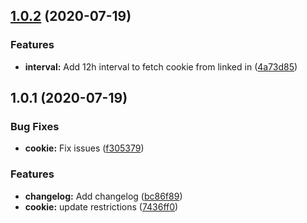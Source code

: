 ## [1.0.2](https://github.com/dmitry-tuzenkov/norns-ai-chrome-extension/compare/v1.0.1...v1.0.2) (2020-07-19)


### Features

* **interval:** Add 12h interval to fetch cookie from linked in ([4a73d85](https://github.com/dmitry-tuzenkov/norns-ai-chrome-extension/commit/4a73d8566c7ec7a3352e7013677cee47c1b24976))



## 1.0.1 (2020-07-19)


### Bug Fixes

* **cookie:** Fix issues ([f305379](https://github.com/dmitry-tuzenkov/norns-ai-chrome-extension/commit/f3053797eddfd2a35849dd457cb5abbbe5013103))


### Features

* **changelog:** Add changelog ([bc86f89](https://github.com/dmitry-tuzenkov/norns-ai-chrome-extension/commit/bc86f89e717f828bb4c98ff3338f719844634259))
* **cookie:** update restrictions ([7436ff0](https://github.com/dmitry-tuzenkov/norns-ai-chrome-extension/commit/7436ff0508c260b005fcdafeb675af440529dbdf))




